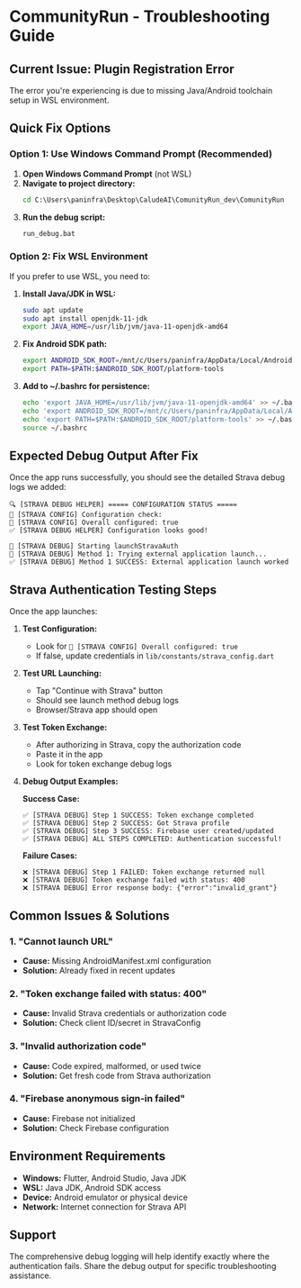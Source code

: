 # CommunityRun - Troubleshooting Guide

## Current Issue: Plugin Registration Error

The error you're experiencing is due to missing Java/Android toolchain setup in WSL environment.

## Quick Fix Options

### Option 1: Use Windows Command Prompt (Recommended)

1. **Open Windows Command Prompt** (not WSL)
2. **Navigate to project directory:**
   ```cmd
   cd C:\Users\paninfra\Desktop\CaludeAI\ComunityRun_dev\ComunityRun
   ```
3. **Run the debug script:**
   ```cmd
   run_debug.bat
   ```

### Option 2: Fix WSL Environment

If you prefer to use WSL, you need to:

1. **Install Java/JDK in WSL:**
   ```bash
   sudo apt update
   sudo apt install openjdk-11-jdk
   export JAVA_HOME=/usr/lib/jvm/java-11-openjdk-amd64
   ```

2. **Fix Android SDK path:**
   ```bash
   export ANDROID_SDK_ROOT=/mnt/c/Users/paninfra/AppData/Local/Android/Sdk
   export PATH=$PATH:$ANDROID_SDK_ROOT/platform-tools
   ```

3. **Add to ~/.bashrc for persistence:**
   ```bash
   echo 'export JAVA_HOME=/usr/lib/jvm/java-11-openjdk-amd64' >> ~/.bashrc
   echo 'export ANDROID_SDK_ROOT=/mnt/c/Users/paninfra/AppData/Local/Android/Sdk' >> ~/.bashrc
   echo 'export PATH=$PATH:$ANDROID_SDK_ROOT/platform-tools' >> ~/.bashrc
   source ~/.bashrc
   ```

## Expected Debug Output After Fix

Once the app runs successfully, you should see the detailed Strava debug logs we added:

```
🔍 [STRAVA DEBUG HELPER] ===== CONFIGURATION STATUS =====
🔵 [STRAVA CONFIG] Configuration check:
🔵 [STRAVA CONFIG] Overall configured: true
✅ [STRAVA DEBUG HELPER] Configuration looks good!

🔵 [STRAVA DEBUG] Starting launchStravaAuth
🔵 [STRAVA DEBUG] Method 1: Trying external application launch...
✅ [STRAVA DEBUG] Method 1 SUCCESS: External application launch worked
```

## Strava Authentication Testing Steps

Once the app launches:

1. **Test Configuration:**
   - Look for `🔵 [STRAVA CONFIG] Overall configured: true`
   - If false, update credentials in `lib/constants/strava_config.dart`

2. **Test URL Launching:**
   - Tap "Continue with Strava" button
   - Should see launch method debug logs
   - Browser/Strava app should open

3. **Test Token Exchange:**
   - After authorizing in Strava, copy the authorization code
   - Paste it in the app
   - Look for token exchange debug logs

4. **Debug Output Examples:**

   **Success Case:**
   ```
   ✅ [STRAVA DEBUG] Step 1 SUCCESS: Token exchange completed
   ✅ [STRAVA DEBUG] Step 2 SUCCESS: Got Strava profile  
   ✅ [STRAVA DEBUG] Step 3 SUCCESS: Firebase user created/updated
   ✅ [STRAVA DEBUG] ALL STEPS COMPLETED: Authentication successful!
   ```

   **Failure Cases:**
   ```
   ❌ [STRAVA DEBUG] Step 1 FAILED: Token exchange returned null
   ❌ [STRAVA DEBUG] Token exchange failed with status: 400
   ❌ [STRAVA DEBUG] Error response body: {"error":"invalid_grant"}
   ```

## Common Issues & Solutions

### 1. "Cannot launch URL"
- **Cause:** Missing AndroidManifest.xml configuration
- **Solution:** Already fixed in recent updates

### 2. "Token exchange failed with status: 400"  
- **Cause:** Invalid Strava credentials or authorization code
- **Solution:** Check client ID/secret in StravaConfig

### 3. "Invalid authorization code"
- **Cause:** Code expired, malformed, or used twice
- **Solution:** Get fresh code from Strava authorization

### 4. "Firebase anonymous sign-in failed"
- **Cause:** Firebase not initialized
- **Solution:** Check Firebase configuration

## Environment Requirements

- **Windows:** Flutter, Android Studio, Java JDK
- **WSL:** Java JDK, Android SDK access
- **Device:** Android emulator or physical device
- **Network:** Internet connection for Strava API

## Support

The comprehensive debug logging will help identify exactly where the authentication fails. Share the debug output for specific troubleshooting assistance.